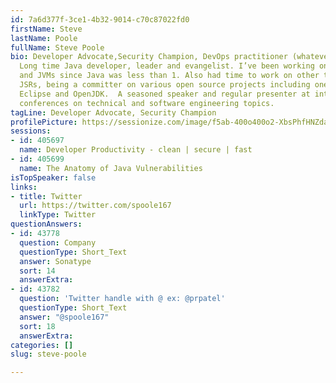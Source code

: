 ```yaml
---
id: 7a6d377f-3ce1-4b32-9014-c70c87022fd0
firstName: Steve
lastName: Poole
fullName: Steve Poole
bio: Developer Advocate,Security Champion, DevOps practitioner (whatever that means)
  Long time Java developer, leader and evangelist. I’ve been working on Java SDKs
  and JVMs since Java was less than 1. Also had time to work on other things including  various
  JSRs, being a committer on various open source projects including ones at Apache,
  Eclipse and OpenJDK.  A seasoned speaker and regular presenter at international
  conferences on technical and software engineering topics.
tagLine: Developer Advocate, Security Champion
profilePicture: https://sessionize.com/image/f5ab-400o400o2-XbsPhfHNZda7tfshDEaWRh.jpg
sessions:
- id: 405697
  name: Developer Productivity - clean | secure | fast
- id: 405699
  name: The Anatomy of Java Vulnerabilities
isTopSpeaker: false
links:
- title: Twitter
  url: https://twitter.com/spoole167
  linkType: Twitter
questionAnswers:
- id: 43778
  question: Company
  questionType: Short_Text
  answer: Sonatype
  sort: 14
  answerExtra: 
- id: 43782
  question: 'Twitter handle with @ ex: @prpatel'
  questionType: Short_Text
  answer: "@spoole167"
  sort: 18
  answerExtra: 
categories: []
slug: steve-poole

---
```

